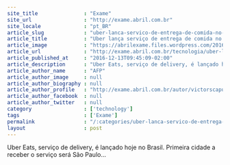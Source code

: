 ```yaml
---
site_title               : "Exame"
site_url                 : "http://exame.abril.com.br"
site_locale              : "pt_BR"
article_slug             : "uber-lanca-servico-de-entrega-de-comida-no-brasil"
article_title            : "Uber lança serviço de entrega de comida no Brasil"
article_image            : "https://abrilexame.files.wordpress.com/2016/10/ubereats.png?w=680"
article_url              : "http://exame.abril.com.br/tecnologia/uber-lanca-servico-de-entrega-de-comida-hoje-no-brasil/"
article_published_at     : "2016-12-13T09:45:09-02:00"
article_description      : "Uber Eats, serviço de delivery, é lançado hoje no Brasil. Primeira cidade a receber o serviço será São Paulo..."
article_author_name      : "AFP"
article_author_image     : null
article_author_biography : null
article_author_profile   : "http://exame.abril.com.br/autor/victorscaputo/"
article_author_facebook  : null
article_author_twitter   : null
category                 : ['technology']
tags                     : ['Exame']
permalink                : "/:categories/uber-lanca-servico-de-entrega-de-comida-no-brasil/"
layout                   : post
---
```


Uber Eats, serviço de delivery, é lançado hoje no Brasil. Primeira cidade a receber o serviço será São Paulo...
